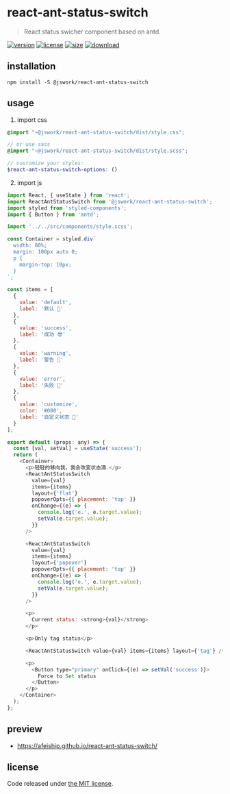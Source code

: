 # react-ant-status-switch
> React status swicher component based on antd.

[![version][version-image]][version-url]
[![license][license-image]][license-url]
[![size][size-image]][size-url]
[![download][download-image]][download-url]

## installation
```shell
npm install -S @jswork/react-ant-status-switch
```

## usage
1. import css
  ```scss
  @import "~@jswork/react-ant-status-switch/dist/style.css";

  // or use sass
  @import "~@jswork/react-ant-status-switch/dist/style.scss";

  // customize your styles:
  $react-ant-status-switch-options: ()
  ```
2. import js
  ```js
  import React, { useState } from 'react';
  import ReactAntStatusSwitch from '@jswork/react-ant-status-switch';
  import styled from 'styled-components';
  import { Button } from 'antd';

  import '../../src/components/style.scss';

  const Container = styled.div`
    width: 80%;
    margin: 100px auto 0;
    p {
      margin-top: 10px;
    }
  `;

  const items = [
    {
      value: 'default',
      label: '默认 🤡'
    },
    {
      value: 'success',
      label: '成功 😎'
    },
    {
      value: 'warning',
      label: '警告 🥸'
    },
    {
      value: 'error',
      label: '失败 😤'
    },
    {
      value: 'customize',
      color: '#080',
      label: '自定义状态 🤩'
    }
  ];

  export default (props: any) => {
    const [val, setVal] = useState('success');
    return (
      <Container>
        <p>轻轻的移向我，我会改变状态滴.</p>
        <ReactAntStatusSwitch
          value={val}
          items={items}
          layout={'flat'}
          popoverOpts={{ placement: 'top' }}
          onChange={(e) => {
            console.log('e.', e.target.value);
            setVal(e.target.value);
          }}
        />

        <ReactAntStatusSwitch
          value={val}
          items={items}
          layout={'popover'}
          popoverOpts={{ placement: 'top' }}
          onChange={(e) => {
            console.log('e.', e.target.value);
            setVal(e.target.value);
          }}
        />

        <p>
          Current status: <strong>{val}</strong>
        </p>

        <p>Only tag status</p>

        <ReactAntStatusSwitch value={val} items={items} layout={'tag'} />

        <p>
          <Button type="primary" onClick={(e) => setVal('success')}>
            Force to Set status
          </Button>
        </p>
      </Container>
    );
  };

  ```

## preview
- https://afeiship.github.io/react-ant-status-switch/

## license
Code released under [the MIT license](https://github.com/afeiship/react-ant-status-switch/blob/master/LICENSE.txt).

[version-image]: https://img.shields.io/npm/v/@jswork/react-ant-status-switch
[version-url]: https://npmjs.org/package/@jswork/react-ant-status-switch

[license-image]: https://img.shields.io/npm/l/@jswork/react-ant-status-switch
[license-url]: https://github.com/afeiship/react-ant-status-switch/blob/master/LICENSE.txt

[size-image]: https://img.shields.io/bundlephobia/minzip/@jswork/react-ant-status-switch
[size-url]: https://github.com/afeiship/react-ant-status-switch/blob/master/dist/react-ant-status-switch.min.js

[download-image]: https://img.shields.io/npm/dm/@jswork/react-ant-status-switch
[download-url]: https://www.npmjs.com/package/@jswork/react-ant-status-switch
